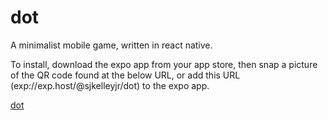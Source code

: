 # dot
A minimalist mobile game, written in react native.

To install, download the expo app from your app store, then snap a picture of the QR code found at the below URL, or add this URL (exp://exp.host/@sjkelleyjr/dot) to the expo app.


[dot](https://expo.io/@sjkelleyjr/dot)


